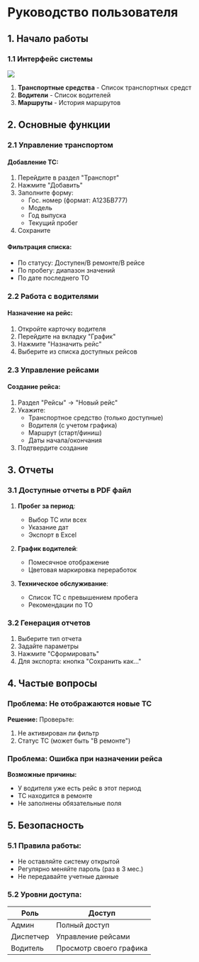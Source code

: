 ﻿# Руководство пользователя 

## 1. Начало работы

### 1.1 Интерфейс системы

![](https://github.com/187k/VehicleControl/blob/main/img/1.png)

1. **Транспортные средства** - Список транспортных средст 
2. **Водители** - Список водителей 
3. **Маршруты** - История маршрутов 

## 2. Основные функции

### 2.1 Управление транспортом
#### Добавление ТС:
1. Перейдите в раздел "Транспорт"
2. Нажмите "Добавить"
3. Заполните форму:
   - Гос. номер (формат: А123БВ777)
   - Модель
   - Год выпуска
   - Текущий пробег
4. Сохраните

#### Фильтрация списка:
- По статусу: Доступен/В ремонте/В рейсе
- По пробегу: диапазон значений
- По дате последнего ТО

### 2.2 Работа с водителями
#### Назначение на рейс:
1. Откройте карточку водителя
2. Перейдите на вкладку "График"
3. Нажмите "Назначить рейс"
4. Выберите из списка доступных рейсов

### 2.3 Управление рейсами
#### Создание рейса:
1. Раздел "Рейсы" → "Новый рейс"
2. Укажите:
   - Транспортное средство (только доступные)
   - Водителя (с учетом графика)
   - Маршрут (старт/финиш)
   - Даты начала/окончания
3. Подтвердите создание

## 3. Отчеты

### 3.1 Доступные отчеты в PDF файл
1. **Пробег за период**:
   - Выбор ТС или всех
   - Указание дат
   - Экспорт в Excel

2. **График водителей**:
   - Помесячное отображение
   - Цветовая маркировка переработок

3. **Техническое обслуживание**:
   - Список ТС с превышением пробега
   - Рекомендации по ТО

### 3.2 Генерация отчетов
1. Выберите тип отчета
2. Задайте параметры
3. Нажмите "Сформировать"
4. Для экспорта: кнопка "Сохранить как..."

## 4. Частые вопросы

### Проблема: Не отображаются новые ТС
**Решение:** Проверьте:
1. Не активирован ли фильтр
2. Статус ТС (может быть "В ремонте")

### Проблема: Ошибка при назначении рейса
**Возможные причины:**
- У водителя уже есть рейс в этот период
- ТС находится в ремонте
- Не заполнены обязательные поля

## 5. Безопасность

### 5.1 Правила работы:
- Не оставляйте систему открытой
- Регулярно меняйте пароль (раз в 3 мес.)
- Не передавайте учетные данные

### 5.2 Уровни доступа:
| Роль | Доступ |
|------|--------|
| Админ | Полный доступ |
| Диспетчер | Управление рейсами |
| Водитель | Просмотр своего графика |
